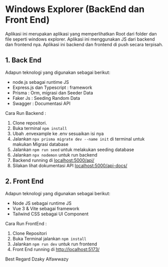 # Windows Explorer (BackEnd dan Front End)

Aplikasi ini merupakan aplikasi yang memperlihatkan Root dari folder dan file seperti windows explorer. Aplikasi ini menggunakan JS dari backend dan frontend nya. Aplikasi ini backend dan frontend di push secara terpisah.

## 1. Back End
Adapun teknologi yang digunakan sebagai berikut:
 - node.js sebagai runtime JS
 - Express.js dan Typescript : framework
 - Prisma : Orm, migrasi dan Seeder Data
 - Faker Js : Seeding Random Data
 - Swagger : Documentasi API

Cara Run Backend :
1. Clone repositori.
2. Buka terminal `npm install`
3. Ubah .envexample ke .env sesuaikan isi nya
4. Jalankan `npx prisma migrate dev --name init` di terminal untuk makukan Migrasi database
5. Jalankan `npm run seed` untuk melakukan seeding database
6. Jalankan `npx nodemon` untuk run backend
7. Backend running di [localhost:5000/api/](http://localhost:5000/api/)
8. Silakan lihat dokumentasi API [localhost:5000/api-docs/](http://localhost:5000/api-docs/)

## 2. Front End
Adapun teknologi yang digunakan sebagai berikut:
  - Node JS sebagai runtime JS
  - Vue 3 & Vite sebagai framework
  - Tailwind CSS sebagai UI Component

Cara Run FrontEnd :
1. Clone Repositori
2. Buka Terminal jalankan `npm install`
3. Jalankan `npm run dev` untuk run frontend
4. Front End running di [http://localhost:5173/](http://localhost:5173/)

Best Regard
Dzaky Alfawwazy
